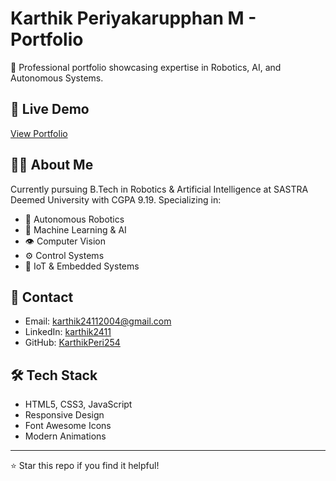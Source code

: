 # Karthik Periyakarupphan M - Portfolio

🤖 Professional portfolio showcasing expertise in Robotics, AI, and Autonomous Systems.

## 🚀 Live Demo
[View Portfolio](https://karthikperi254.github.io/karthik-portfolio)

## 👨‍💻 About Me
Currently pursuing B.Tech in Robotics & Artificial Intelligence at SASTRA Deemed University with CGPA 9.19. Specializing in:

- 🤖 Autonomous Robotics
- 🧠 Machine Learning & AI
- 👁️ Computer Vision
- ⚙️ Control Systems
- 🔌 IoT & Embedded Systems

## 📧 Contact
- Email: karthik24112004@gmail.com
- LinkedIn: [karthik2411](https://linkedin.com/in/karthik2411)
- GitHub: [KarthikPeri254](https://github.com/KarthikPeri254)

## 🛠️ Tech Stack
- HTML5, CSS3, JavaScript
- Responsive Design
- Font Awesome Icons
- Modern Animations

---
⭐ Star this repo if you find it helpful!